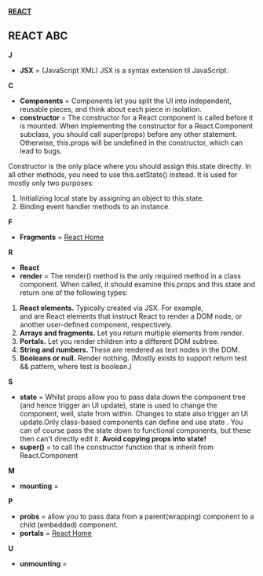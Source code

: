 [**REACT**](react.md)

## REACT ABC

**J**
* **JSX** = (JavaScript XML) JSX is a syntax extension til JavaScript.

**C**
* **Components** = Components let you split the UI into independent, reusable pieces, and think about each piece in isolation.
* **constructor** = The constructor for a React component is called before it is mounted. When implementing the constructor for a React.Component subclass, you should call super(props) before any other statement. Otherwise, this.props will be undefined in the constructor, which can lead to bugs. 

Constructor is the only place where you should assign this.state directly. In all other methods, you need to use this.setState() instead.
It is used for mostly only two purposes:
1. Initializing local state by assigning an object to this.state.
2. Binding event handler methods to an instance.

**F**
* **Fragments** = <a href="https://reactjs.org/docs/fragments.html" target="_blank">React Home</a>

**R**
* **React**
* **render** = The render() method is the only required method in a class component.
When called, it should examine this.props and this.state and return one of the following types:
1. **React elements.** Typically created via JSX. For example, <div /> and <MyComponent /> are React elements that instruct React to render a DOM node, or another user-defined component, respectively.
2. **Arrays and fragments.** Let you return multiple elements from render.
3. **Portals.** Let you render children into a different DOM subtree.
4. **String and numbers.** These are rendered as text nodes in the DOM.
5. **Booleans or null.** Render nothing. (Mostly exists to support return test && <Child /> pattern, where test is boolean.)

**S**
* **state** = Whilst props allow you to pass data down the component tree (and hence trigger an UI update), state is used to change the component, well, state from within. Changes to state also trigger an UI update.Only class-based components can define and use state . You can of course pass the state  down to functional components, but these then can't directly edit it.
**Avoid copying props into state!**
* **super()** = to call the constructor function that is inherit from React.Component


**M**
* **mounting** = 

**P**
* **probs** = allow you to pass data from a parent(wrapping) component to a child (embedded) component.
* **portals** = <a href="https://reactjs.org/docs/portals.html" target="_blank">React Home</a>

**U**
* **unmounting** = 

